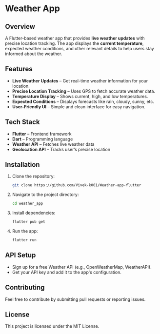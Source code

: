 # Weather App

## Overview
A Flutter-based weather app that provides **live weather updates** with precise location tracking. The app displays the **current temperature**, expected weather conditions, and other relevant details to help users stay informed about the weather.

## Features
- **Live Weather Updates** – Get real-time weather information for your location.
- **Precise Location Tracking** – Uses GPS to fetch accurate weather data.
- **Temperature Display** – Shows current, high, and low temperatures.
- **Expected Conditions** – Displays forecasts like rain, cloudy, sunny, etc.
- **User-Friendly UI** – Simple and clean interface for easy navigation.

## Tech Stack
- **Flutter** – Frontend framework
- **Dart** – Programming language
- **Weather API** – Fetches live weather data
- **Geolocation API** – Tracks user’s precise location

## Installation
1. Clone the repository:
   ```sh
   git clone https://github.com/Vivek-k001/Weather-app-flutter
   ```
2. Navigate to the project directory:
   ```sh
   cd weather_app
   ```
3. Install dependencies:
   ```sh
   flutter pub get
   ```
4. Run the app:
   ```sh
   flutter run
   ```

## API Setup
- Sign up for a free Weather API (e.g., OpenWeatherMap, WeatherAPI).
- Get your API key and add it to the app's configuration.

## Contributing
Feel free to contribute by submitting pull requests or reporting issues.

## License
This project is licensed under the MIT License.

